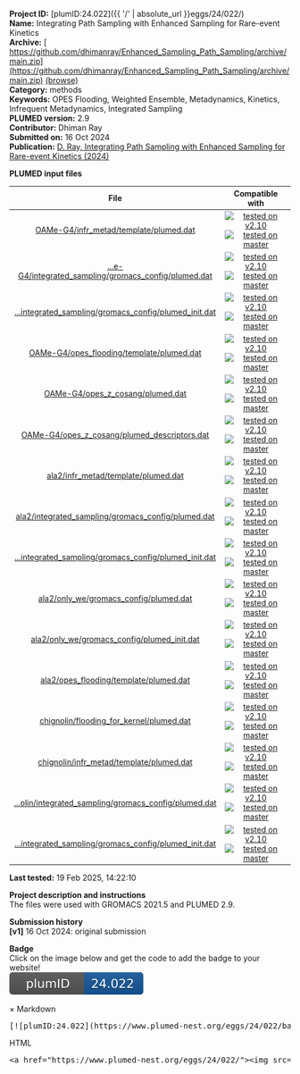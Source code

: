 **Project ID:** [plumID:24.022]({{ '/' | absolute_url }}eggs/24/022/)  
**Name:**  Integrating Path Sampling with Enhanced Sampling for Rare-event Kinetics  
**Archive:** [ https://github.com/dhimanray/Enhanced_Sampling_Path_Sampling/archive/main.zip](https://github.com/dhimanray/Enhanced_Sampling_Path_Sampling/archive/main.zip) [(browse)](https://github.com/dhimanray/Enhanced_Sampling_Path_Sampling/tree/main)  
**Category:**  methods  
**Keywords:**  OPES Flooding, Weighted Ensemble, Metadynamics, Kinetics, Infrequent Metadynamics, Integrated Sampling  
**PLUMED version:**  2.9  
**Contributor:**  Dhiman Ray  
**Submitted on:** 16 Oct 2024  
**Publication:** [D. Ray, Integrating Path Sampling with Enhanced Sampling for Rare-event Kinetics (2024)](http://dx.doi.org/10.26434/chemrxiv-2024-qr6kv)  
  
**PLUMED input files**  
  
| File     | Compatible with |  
|:--------:|:--------:|  
| [OAMe-G4/infr_metad/template/plumed.dat](./data/OAMe-G4/infr_metad/template/plumed.dat.md) |  [![tested on v2.10](https://img.shields.io/badge/v2.10-passing-green.svg)](data/OAMe-G4/infr_metad/template/plumed.dat.plumed.stderr) [![tested on master](https://img.shields.io/badge/master-passing-green.svg)](data/OAMe-G4/infr_metad/template/plumed.dat.plumed_master.stderr) |  
| [...e-G4/integrated_sampling/gromacs_config/plumed.dat](./data/OAMe-G4/integrated_sampling/gromacs_config/plumed.dat.md) |  [![tested on v2.10](https://img.shields.io/badge/v2.10-passing-green.svg)](data/OAMe-G4/integrated_sampling/gromacs_config/plumed.dat.plumed.stderr) [![tested on master](https://img.shields.io/badge/master-passing-green.svg)](data/OAMe-G4/integrated_sampling/gromacs_config/plumed.dat.plumed_master.stderr) |  
| [...integrated_sampling/gromacs_config/plumed_init.dat](./data/OAMe-G4/integrated_sampling/gromacs_config/plumed_init.dat.md) |  [![tested on v2.10](https://img.shields.io/badge/v2.10-passing-green.svg)](data/OAMe-G4/integrated_sampling/gromacs_config/plumed_init.dat.plumed.stderr) [![tested on master](https://img.shields.io/badge/master-passing-green.svg)](data/OAMe-G4/integrated_sampling/gromacs_config/plumed_init.dat.plumed_master.stderr) |  
| [OAMe-G4/opes_flooding/template/plumed.dat](./data/OAMe-G4/opes_flooding/template/plumed.dat.md) |  [![tested on v2.10](https://img.shields.io/badge/v2.10-passing-green.svg)](data/OAMe-G4/opes_flooding/template/plumed.dat.plumed.stderr) [![tested on master](https://img.shields.io/badge/master-passing-green.svg)](data/OAMe-G4/opes_flooding/template/plumed.dat.plumed_master.stderr) |  
| [OAMe-G4/opes_z_cosang/plumed.dat](./data/OAMe-G4/opes_z_cosang/plumed.dat.md) |  [![tested on v2.10](https://img.shields.io/badge/v2.10-passing-green.svg)](data/OAMe-G4/opes_z_cosang/plumed.dat.plumed.stderr) [![tested on master](https://img.shields.io/badge/master-passing-green.svg)](data/OAMe-G4/opes_z_cosang/plumed.dat.plumed_master.stderr) |  
| [OAMe-G4/opes_z_cosang/plumed_descriptors.dat](./data/OAMe-G4/opes_z_cosang/plumed_descriptors.dat.md) |  [![tested on v2.10](https://img.shields.io/badge/v2.10-passing-green.svg)](data/OAMe-G4/opes_z_cosang/plumed_descriptors.dat.plumed.stderr) [![tested on master](https://img.shields.io/badge/master-passing-green.svg)](data/OAMe-G4/opes_z_cosang/plumed_descriptors.dat.plumed_master.stderr) |  
| [ala2/infr_metad/template/plumed.dat](./data/ala2/infr_metad/template/plumed.dat.md) |  [![tested on v2.10](https://img.shields.io/badge/v2.10-passing-green.svg)](data/ala2/infr_metad/template/plumed.dat.plumed.stderr) [![tested on master](https://img.shields.io/badge/master-passing-green.svg)](data/ala2/infr_metad/template/plumed.dat.plumed_master.stderr) |  
| [ala2/integrated_sampling/gromacs_config/plumed.dat](./data/ala2/integrated_sampling/gromacs_config/plumed.dat.md) |  [![tested on v2.10](https://img.shields.io/badge/v2.10-passing-green.svg)](data/ala2/integrated_sampling/gromacs_config/plumed.dat.plumed.stderr) [![tested on master](https://img.shields.io/badge/master-passing-green.svg)](data/ala2/integrated_sampling/gromacs_config/plumed.dat.plumed_master.stderr) |  
| [...integrated_sampling/gromacs_config/plumed_init.dat](./data/ala2/integrated_sampling/gromacs_config/plumed_init.dat.md) |  [![tested on v2.10](https://img.shields.io/badge/v2.10-passing-green.svg)](data/ala2/integrated_sampling/gromacs_config/plumed_init.dat.plumed.stderr) [![tested on master](https://img.shields.io/badge/master-passing-green.svg)](data/ala2/integrated_sampling/gromacs_config/plumed_init.dat.plumed_master.stderr) |  
| [ala2/only_we/gromacs_config/plumed.dat](./data/ala2/only_we/gromacs_config/plumed.dat.md) |  [![tested on v2.10](https://img.shields.io/badge/v2.10-passing-green.svg)](data/ala2/only_we/gromacs_config/plumed.dat.plumed.stderr) [![tested on master](https://img.shields.io/badge/master-passing-green.svg)](data/ala2/only_we/gromacs_config/plumed.dat.plumed_master.stderr) |  
| [ala2/only_we/gromacs_config/plumed_init.dat](./data/ala2/only_we/gromacs_config/plumed_init.dat.md) |  [![tested on v2.10](https://img.shields.io/badge/v2.10-passing-green.svg)](data/ala2/only_we/gromacs_config/plumed_init.dat.plumed.stderr) [![tested on master](https://img.shields.io/badge/master-passing-green.svg)](data/ala2/only_we/gromacs_config/plumed_init.dat.plumed_master.stderr) |  
| [ala2/opes_flooding/template/plumed.dat](./data/ala2/opes_flooding/template/plumed.dat.md) |  [![tested on v2.10](https://img.shields.io/badge/v2.10-passing-green.svg)](data/ala2/opes_flooding/template/plumed.dat.plumed.stderr) [![tested on master](https://img.shields.io/badge/master-passing-green.svg)](data/ala2/opes_flooding/template/plumed.dat.plumed_master.stderr) |  
| [chignolin/flooding_for_kernel/plumed.dat](./data/chignolin/flooding_for_kernel/plumed.dat.md) |  [![tested on v2.10](https://img.shields.io/badge/v2.10-passing-green.svg)](data/chignolin/flooding_for_kernel/plumed.dat.plumed.stderr) [![tested on master](https://img.shields.io/badge/master-passing-green.svg)](data/chignolin/flooding_for_kernel/plumed.dat.plumed_master.stderr) |  
| [chignolin/infr_metad/template/plumed.dat](./data/chignolin/infr_metad/template/plumed.dat.md) |  [![tested on v2.10](https://img.shields.io/badge/v2.10-passing-green.svg)](data/chignolin/infr_metad/template/plumed.dat.plumed.stderr) [![tested on master](https://img.shields.io/badge/master-passing-green.svg)](data/chignolin/infr_metad/template/plumed.dat.plumed_master.stderr) |  
| [...olin/integrated_sampling/gromacs_config/plumed.dat](./data/chignolin/integrated_sampling/gromacs_config/plumed.dat.md) |  [![tested on v2.10](https://img.shields.io/badge/v2.10-passing-green.svg)](data/chignolin/integrated_sampling/gromacs_config/plumed.dat.plumed.stderr) [![tested on master](https://img.shields.io/badge/master-passing-green.svg)](data/chignolin/integrated_sampling/gromacs_config/plumed.dat.plumed_master.stderr) |  
| [...integrated_sampling/gromacs_config/plumed_init.dat](./data/chignolin/integrated_sampling/gromacs_config/plumed_init.dat.md) |  [![tested on v2.10](https://img.shields.io/badge/v2.10-passing-green.svg)](data/chignolin/integrated_sampling/gromacs_config/plumed_init.dat.plumed.stderr) [![tested on master](https://img.shields.io/badge/master-passing-green.svg)](data/chignolin/integrated_sampling/gromacs_config/plumed_init.dat.plumed_master.stderr) |  
  
**Last tested:**  19 Feb 2025, 14:22:10
  
**Project description and instructions**  
The files were used with GROMACS 2021.5 and PLUMED 2.9. 

  
**Submission history**  
**[v1]** 16 Oct 2024: original submission  
  
**Badge**  
Click on the image below and get the code to add the badge to your website!  
<img src="./badge.svg" alt="plumeDnest:24.022" id="myBtn" class="badge">
<div id="myModal" class="modal">
  <div class="modal-content">
    <span class="close">&times;</span>
    Markdown<pre>[![plumID:24.022](https://www.plumed-nest.org/eggs/24/022/badge.svg)](https://www.plumed-nest.org/eggs/24/022/)</pre>
    HTML<pre>&lt;a href="https://www.plumed-nest.org/eggs/24/022/"&gt;&lt;img src="https://www.plumed-nest.org/eggs/24/022/badge.svg" alt="plumID:24.022"&gt;&lt;/a&gt;</pre>
  </div>
</div>
